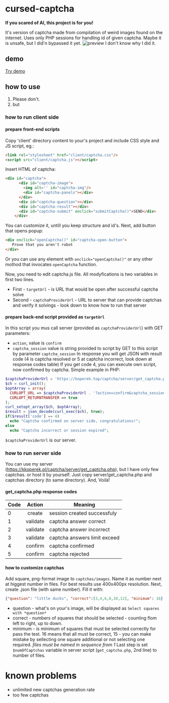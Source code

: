 # cursed-captcha
**If you scared of AI, this project is for you!**

It's version of captcha made from compilation of weird images found on the internet. Uses only PHP sessions for handling id of given captcha. Maybe it is unsafe, but I did'n bypassed it yet.
![preview](https://kkoperek.pl/captcha/captcha.png)
I don't know why I did it.

## demo
[Try demo](https://kkoperek.pl/captcha/example.html)

## how to use
1. Please don't.
2. but

### how to run client side
#### prepare front-end scripts
Copy 'client' directory content to your's project and include CSS style and JS script, eg.:
```html
<link rel="stylesheet" href="client/captcha.css"/>
<script src="client/captcha.js"></script>
```
Insert HTML of captcha:
```html
<div id="captcha">
      <div id="captcha-image">
        <img alt='' id="captcha-img"/>
        <div id="captcha-panels"></div>
      </div>
      <div id="captcha-question"></div>
      <div id="captcha-result"></div>
      <div id="captcha-submit" onclick="submitCaptcha()">SEND</div>
    </div>
```
 You can customize it, untill you keep structure and id's.
 Next, add button that opens popup:
 ```html
 <div onclick="openCaptcha()" id="captcha-open-button">
    Prove that you aren't robot
 </div>
```
Or you can use any element with `onclick="openCaptcha()"` or any other mothod that invocates `openCaptcha` function.

Now, you need to edit captcha.js file. All modyfications is two variables in first two lines.
* First - `targetUrl` - is URL that would be open after successful captcha solve
* Second - `captchaProviderUrl` - URL to server that can provide captchas and verify it solvings - look down to know how to run that server

#### prepare back-end script provided as `targetUrl`
In this script you mus call server (provided as `captchaProviderUrl`) with GET parameters:
- `action`, value is `confirm`
- `captcha_session` value is string provided to script by GET to this script by parameter `captcha_session`
In response you will get JSON with result code (4 is captcha resolved or 5 at captcha incorrect, look down at response codes table)
If you get code 4, you can execute own script, now confirmed by captcha. Simple example in PHP:
```php
$captchaProviderUrl = 'https://koperek.top/captcha/server/get_captcha.php';
$ch = curl_init();
$optArray = array(
  CURLOPT_URL => $captchaProviderUrl . '?action=confirm&captcha_session=' . $_GET['captcha_session'],
  CURLOPT_RETURNTRANSFER => true
);
curl_setopt_array($ch, $optArray);
$result = json_decode(curl_exec($ch), true);
if($result['code'] == 4)
  echo "Captcha confirmed on server side, congratulations!";
else
  echo "Captcha incorrect or session expired";
```
`$captchaProviderUrl` is our server.

### how to run server side
You can use my server (https://kkoperek.pl/captcha/server/get_captcha.php), but I have only few captchas.
or host it by yourself. Just copy server/get_captcha.php and captchas directory (to same directory). And, Voilà!
#### get_captcha.php response codes
|Code|Action|Meaning|
|----|:----:|-------|
|0|create|session created successfuly|
|1|validate|captcha answer correct|
|2|validate|captcha answer incorrect|
|3|validate|captcha answers limit exceed|
|4|confirm|captcha confirmed|
|5|confirm|captcha rejected|

#### how to customize captchas
Add square, png-format image to `captchas/images`. Name it as number next at higgest number in files. For best results use 400x400px resolution. Next, create .json file (with same number). Fill it with:
```json
{"question": "little ducks", "correct":[3,4,6,8,10,12], "minimum": 16}
```
* question - what's on your's image, will be displayed as `Select squares with *question*`
* correct - numbers of squares that should be selected - counting flom left to right, up to down.
* minimum - is minimum of squares that must be selected correctly for pass the test. 16 means that all must be correct, 15 - you can make mistake by sellecting one square additional or not selecting one required.
*files must be named in sequence from 1*
Last step is set `$numOfCaptchas` variable in server script (`get_captcha.php`, 2nd line) to number of files.

# known problems
* unlimited new captchas generation rate
* too few captchas
